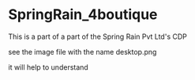 # SpringRain_4boutique
This is a part of a part of the Spring Rain Pvt Ltd's CDP



see the image file with the name desktop.png

it will help to understand 